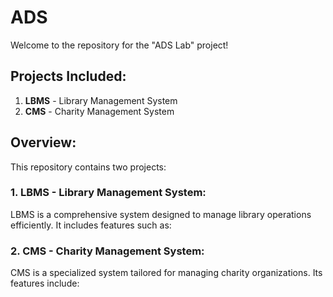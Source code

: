 # ADS

Welcome to the repository for the "ADS Lab" project!

## Projects Included:

1. **LBMS** - Library Management System
2. **CMS** - Charity Management System

## Overview:

This repository contains two projects:

### 1. LBMS - Library Management System:

LBMS is a comprehensive system designed to manage library operations efficiently. It includes features such as:

### 2. CMS - Charity Management System:

CMS is a specialized system tailored for managing charity organizations. Its features include:



